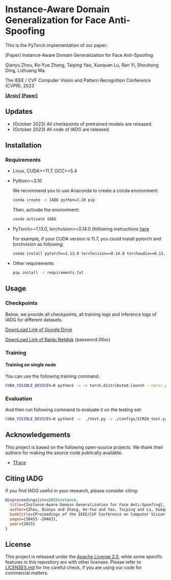 # Instance-Aware Domain Generalization for Face Anti-Spoofing

This is the PyTorch implementation of our paper:

[Paper] Instance-Aware Domain Generalization for Face Anti-Spoofing

Qianyu Zhou, Ke-Yue Zhang, Taiping Yao, Xuequan Lu, Ran Yi, Shouhong Ding, Lizhuang Ma.

The IEEE / CVF Computer Vision and Pattern Recognition Conference (CVPR), 2023

**[[Arxiv]](https://arxiv.org/pdf/2304.05640.pdf)**
**[[Paper]](https://openaccess.thecvf.com/content/CVPR2023/papers/Zhou_Instance-Aware_Domain_Generalization_for_Face_Anti-Spoofing_CVPR_2023_paper.pdf)**

## Updates
- (October 2023) All checkpoints of pretrained models are released. 
- (October 2023) All code of IADG are released. 


## Installation

### Requirements

* Linux, CUDA>=11.7, GCC>=5.4
  
* Python>=3.10

    We recommend you to use Anaconda to create a conda environment:
    ```bash
    conda create -n IADG python=3.10 pip
    ```
    Then, activate the environment:
    ```bash
    conda activate IADG
    ```
  
* PyTorch>=1.13.0, torchvision>=0.14.0 (following instructions [here](https://pytorch.org/)

    For example, if your CUDA version is 11.7, you could install pytorch and torchvision as following:
    ```bash
    conda install pytorch==1.13.0 torchvision==0.14.0 torchaudio==0.13.0 -c pytorch
    ```
  
* Other requirements
    ```bash
    pip install -r requirements.txt
    ```


## Usage

### Checkpoints
Below, we provide all checkpoints, all training logs and inference logs of IADG for different datasets.

[DownLoad Link of Google Drive](https://drive.google.com/drive/folders/15QjIXXbatQmXzwtR7pydsB4Jqscm7Vb6?usp=sharing)

[DownLoad Link of Baidu Netdisk](https://pan.baidu.com/s/1a3snwN6O1IUOtxt6VU-t8Q) (password:26xc)


### Training

#### Training on single node
You can use the following training command.  
   
```bash
CUDA_VISIBLE_DEVICES=0 python3 -u -m torch.distributed.launch --nproc_per_node=1 --master_port 17850 ./train.py -c ./configs/ICM2O.yaml
```  

### Evaluation
And then run following command to evaluate it on the testing set:
```bash
CUDA_VISIBLE_DEVICES=0 python3 -u  ./test.py -c ./configs/ICM2O_test.yaml --ckpt checkpoint_file
```

## Acknowledgements

This project is based on the following open-source projects. We thank their
authors for making the source code publically available.

* [TFace](https://github.com/Tencent/TFace/tree/master)


## Citing IADG
If you find IADG useful in your research, please consider citing:
```bibtex
@inproceedings{zhou2023instance,
  title={Instance-Aware Domain Generalization for Face Anti-Spoofing},
  author={Zhou, Qianyu and Zhang, Ke-Yue and Yao, Taiping and Lu, Xuequan and Yi, Ran and Ding, Shouhong and Ma, Lizhuang},
  booktitle={Proceedings of the IEEE/CVF Conference on Computer Vision and Pattern Recognition (CVPR)},
  pages={20453--20463},
  year={2023}
}
```

## License

This project is released under the [Apache License 2.0](LICENSE), while some 
specific features in this repository are with other licenses. Please refer to 
[LICENSES.md](LICENSES.md) for the careful check, if you are using our code for 
commercial matters.

